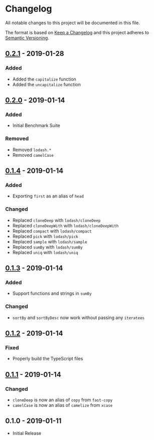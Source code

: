 # Changelog

All notable changes to this project will be documented in this file.

The format is based on [Keep a Changelog](http://keepachangelog.com/en/1.0.0/)
and this project adheres to [Semantic Versioning](http://semver.org/spec/v2.0.0.html).

## [0.2.1] - 2019-01-28

### Added

-   Added the `capitalize` function
-   Added the `uncapitalize` function

## [0.2.0] - 2019-01-14

### Added

-   Initial Benchmark Suite

### Removed

-   Removed `lodash.*`
-   Removed `camelCase`

## [0.1.4] - 2019-01-14

### Added

-   Exporting `first` as an alias of `head`

### Changed

-   Replaced `cloneDeep` with `lodash/cloneDeep`
-   Replaced `cloneDeepWith` with `lodash/cloneDeepWith`
-   Replaced `compact` with `lodash/compact`
-   Replaced `pick` with `lodash/pick`
-   Replaced `sample` with `lodash/sample`
-   Replaced `sumBy` with `lodash/sumBy`
-   Replaced `uniq` with `lodash/uniq`

## [0.1.3] - 2019-01-14

### Added

-   Support functions and strings in `sumBy`

### Changed

-   `sortBy` and `sortByDesc` now work without passing any `iteratees`

## [0.1.2] - 2019-01-14

### Fixed

-   Properly build the TypeScript files

## [0.1.1] - 2019-01-14

### Changed

-   `cloneDeep` is now an alias of `copy` from `fast-copy`
-   `camelCase` is now an alias of `camelize` from `xcase`

## 0.1.0 - 2019-01-11

-   Initial Release

[0.2.1]: https://github.com/ArkEcosystem/utils/compare/0.2.0...0.2.1
[0.2.0]: https://github.com/ArkEcosystem/utils/compare/0.1.4...0.2.0
[0.1.4]: https://github.com/ArkEcosystem/utils/compare/0.1.3...0.1.4
[0.1.3]: https://github.com/ArkEcosystem/utils/compare/0.1.2...0.1.3
[0.1.2]: https://github.com/ArkEcosystem/utils/compare/0.1.1...0.1.2
[0.1.1]: https://github.com/ArkEcosystem/utils/compare/0.1.0...0.1.1
